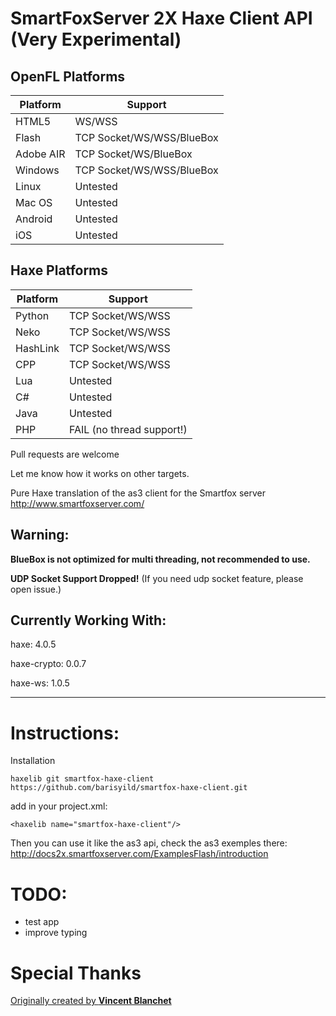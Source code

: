 SmartFoxServer 2X Haxe Client API (Very Experimental)
=======================

OpenFL Platforms
----------------------------------
|Platform|Support|
|--|--|
|HTML5|WS/WSS|
|Flash|TCP Socket/WS/WSS/BlueBox|
|Adobe AIR|TCP Socket/WS/BlueBox|
|Windows|TCP Socket/WS/WSS/BlueBox|
|Linux|Untested|
|Mac OS|Untested|
|Android|Untested|
|iOS|Untested|

Haxe Platforms
----------------------------------
|Platform|Support|
|--|--|
|Python|TCP Socket/WS/WSS|
|Neko|TCP Socket/WS/WSS|
|HashLink|TCP Socket/WS/WSS|
|CPP|TCP Socket/WS/WSS|
|Lua|Untested|
|C#|Untested|
|Java|Untested|
|PHP|FAIL (no thread support!)|

Pull requests are welcome

Let me know how it works on other targets.

Pure Haxe translation of the as3 client for the Smartfox server http://www.smartfoxserver.com/


Warning:
----------------------------------

**BlueBox is not optimized for multi threading, not recommended to use.**

**UDP Socket Support Dropped!** (If you need udp socket feature, please open issue.)


Currently Working With:
----------------------------------

haxe: 4.0.5

haxe-crypto: 0.0.7

haxe-ws: 1.0.5

----------------------------------

Instructions:
=====
Installation

```
haxelib git smartfox-haxe-client https://github.com/barisyild/smartfox-haxe-client.git
```
add in your project.xml:
```
<haxelib name="smartfox-haxe-client"/>
```
Then you can use it like the as3 api, check the as3 exemples there:
http://docs2x.smartfoxserver.com/ExamplesFlash/introduction

TODO:
====
* test app
* improve typing

Special Thanks
====
[Originally created by **Vincent Blanchet**](https://github.com/boorik/smartfox-haxe-client)